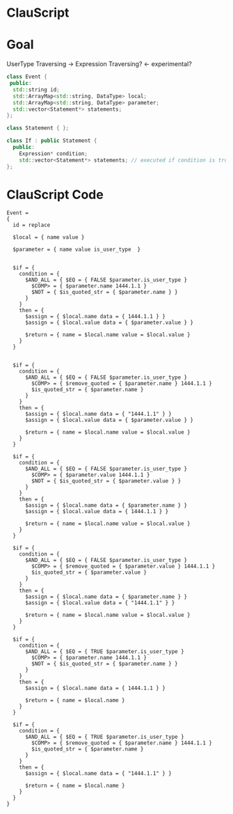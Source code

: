 # ClauScript

# Goal
UserType Traversing -> Expression Traversing? <- experimental?

```cpp
class Event {
 public:
  std::string id;
  std::ArrayMap<std::string, DataType> local;
  std::ArrayMap<std::string, DataType> parameter;
  std::vector<Statement*> statements;
};

class Statement { };

class If : public Statement {
  public:
    Expression* condition;
    std::vector<Statement*> statements; // executed if condition is true
};
```
# ClauScript Code
    Event = 
    {
      id = replace

      $local = { name value }

      $parameter = { name value is_user_type  }	


      $if = { 
        condition = { 
          $AND_ALL = { $EQ = { FALSE $parameter.is_user_type } 
            $COMP> = { $parameter.name 1444.1.1 }
            $NOT = { $is_quoted_str = { $parameter.name } }
          }
        } 
        then = {
          $assign = { $local.name data = { 1444.1.1 } }
          $assign = { $local.value data = { $parameter.value } }

          $return = { name = $local.name value = $local.value }
        }
      }


      $if = { 
        condition = { 
          $AND_ALL = { $EQ = { FALSE $parameter.is_user_type } 
            $COMP> = { $remove_quoted = { $parameter.name } 1444.1.1 }
            $is_quoted_str = { $parameter.name }
          }
        } 
        then = {
          $assign = { $local.name data = { "1444.1.1" } }
          $assign = { $local.value data = { $parameter.value } }

          $return = { name = $local.name value = $local.value }
        }
      }

      $if = { 
        condition = { 
          $AND_ALL = { $EQ = { FALSE $parameter.is_user_type } 
            $COMP> = { $parameter.value 1444.1.1 }
            $NOT = { $is_quoted_str = { $parameter.value } }
          }
        }                               
        then = {
          $assign = { $local.name data = { $parameter.name } }
          $assign = { $local.value data = { 1444.1.1 } }

          $return = { name = $local.name value = $local.value }
        }
      }

      $if = { 
        condition = { 
          $AND_ALL = { $EQ = { FALSE $parameter.is_user_type } 
            $COMP> = { $remove_quoted = { $parameter.value } 1444.1.1 }
            $is_quoted_str = { $parameter.value }
          }
        } 
        then = {
          $assign = { $local.name data = { $parameter.name } }
          $assign = { $local.value data = { "1444.1.1" } }

          $return = { name = $local.name value = $local.value }
        }
      }

      $if = { 
        condition = { 
          $AND_ALL = { $EQ = { TRUE $parameter.is_user_type } 
            $COMP> = { $parameter.name 1444.1.1 }
            $NOT = { $is_quoted_str = { $parameter.name } }
          }
        } 
        then = {
          $assign = { $local.name data = { 1444.1.1 } }

          $return = { name = $local.name }
        }
      }

      $if = { 
        condition = { 
          $AND_ALL = { $EQ = { TRUE $parameter.is_user_type } 
            $COMP> = { $remove_quoted = { $parameter.name } 1444.1.1 }
            $is_quoted_str = { $parameter.name }
          }
        } 
        then = {
          $assign = { $local.name data = { "1444.1.1" } }

          $return = { name = $local.name }
        }
      }
    }
